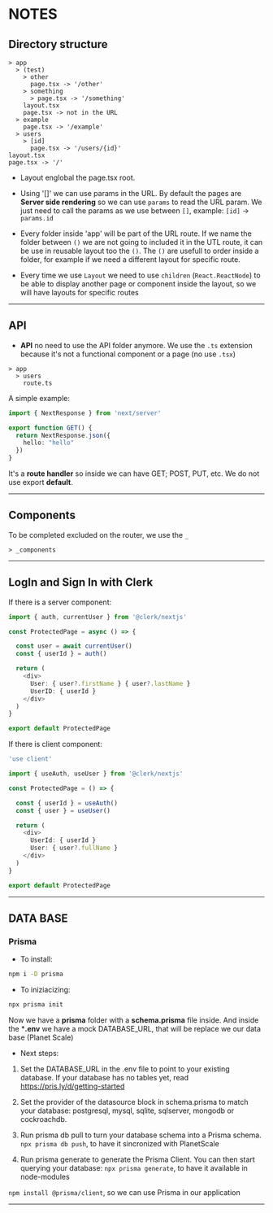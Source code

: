 # NOTES

##  Directory structure

```
> app
  > (test)
    > other
      page.tsx -> '/other'
    > something
      > page.tsx -> '/something'
    layout.tsx
    page.tsx -> not in the URL
  > example 
    page.tsx -> '/example'
  > users
    > [id] 
      page.tsx -> '/users/{id}'
layout.tsx
page.tsx -> '/'
```

- Layout englobal the page.tsx root.

- Using '[]' we can use params in the URL. By default the pages are **Server side rendering** so we can use `params` to read the URL param. We just need to call the params as we use between `[]`, example: `[id]` -> `params.id`

- Every folder inside 'app' will be part of the URL route. If we name the folder between `()` we are not going to included it in the UTL route, it can be use in reusable layout too the `()`. The `()` are usefull to order inside a folder, for example if we need a different layout for specific route.

- Every time we use `Layout` we need to use `children` (`React.ReactNode`) to be able to display another page or component inside the layout, so we will have layouts for specific routes

---

## API

- **API** no need to use the API folder anymore. We use the `.ts` extension because it's not a functional component or a page (no use `.tsx`)

```
> app
  > users
    route.ts
```

A simple example:

```TypeScript
import { NextResponse } from 'next/server'

export function GET() { 
  return NextResponse.json({
    hello: "hello"
  })
}
```

It's a **route handler** so inside we can have GET; POST, PUT, etc. We do not use export **default**.

---

## Components


To be completed excluded on the router, we use the `_`

```
> _components
```

---

## LogIn and Sign In with Clerk


If there is a server component:

```TypeScript
import { auth, currentUser } from '@clerk/nextjs'

const ProtectedPage = async () => {

  const user = await currentUser()
  const { userId } = auth()

  return (
    <div>
      User: { user?.firstName } { user?.lastName }
      UserID: { userId }
    </div>
  )
}

export default ProtectedPage
```

If there is  client component:

```TypeScript
'use client'

import { useAuth, useUser } from '@clerk/nextjs'

const ProtectedPage = () => {

  const { userId } = useAuth()
  const { user } = useUser()

  return (
    <div>
      UserId: { userId }
      User: { user?.fullName }
    </div>
  )
}

export default ProtectedPage
```

---

## DATA BASE

### Prisma

- To install:

```BASH
npm i -D prisma
```

- To iniziacizing:

```BASH
npx prisma init
```

Now we have a **prisma** folder with a **schema.prisma** file inside. And inside the ***.env** we have a mock DATABASE_URL, that will be replace we our data base (Planet Scale)

- Next steps:

1. Set the DATABASE_URL in the .env file to point to your existing database. If your database has no tables yet, read https://pris.ly/d/getting-started

2. Set the provider of the datasource block in schema.prisma to match your database: postgresql, mysql, sqlite, sqlserver, mongodb or cockroachdb.

3. Run prisma db pull to turn your database schema into a Prisma schema. `npx prisma db push`, to have it sincronized with PlanetScale

4. Run prisma generate to generate the Prisma Client. You can then start querying your database: `npx prisma generate`, to have it available in node-modules


`npm install @prisma/client`, so we can use Prisma in our application

---